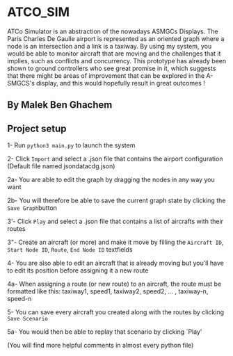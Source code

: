 # ATCO_SIM
ATCo Simulator is an abstraction of the nowadays ASMGCs Displays.
The Paris Charles De Gaulle airport is represented as an oriented graph where a node is an intersection and a link is a taxiway.
By using my system, you would be able to monitor aircraft that are moving and the challenges that it implies, such as conflicts and concurrency.
This prototype has already been shown to ground controllers who see great promise in it, which suggests that there might be areas of improvement that can be explored in the A-SMGCS's display, and this would hopefully result in great outcomes !

## By Malek Ben Ghachem

## Project setup

1- Run `python3 main.py` to launch the system

2- Click `Import` and select a .json file that contains the airport configuration (Default file named jsondatacdg.json)

  2a- You are able to edit the graph by dragging the nodes in any way you want
  
  2b- You will therefore be able to save the current graph state by clicking the `Save Graph`button

3'- Click `Play` and select a .json file that contains a list of aircrafts with their routes

3"- Create an aircraft (or more) and make it move by filling the `Aircraft ID`, `Start Node ID`, `Route`, `End Node ID` textfields

4- You are also able to edit an aircraft that is already moving but you'll have to edit its position before assigning it a new route
 
  4a- When assigning a route (or new route) to an aircraft, the route must be formatted like this: taxiway1, speed1, taxiway2, speed2, ... , taxiway-n, speed-n 

5- You can save every aircraft you created along with the routes by clicking `Save Scenario`

5a- You would then be able to replay that scenario by clicking `Play'


(You will find more helpful comments in almost every python file)
